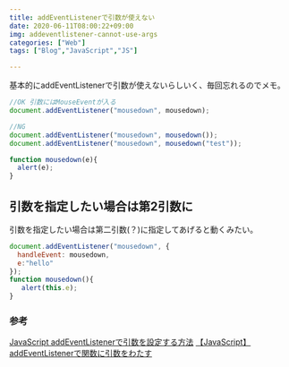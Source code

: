 ```yaml
---
title: addEventListenerで引数が使えない
date: 2020-06-11T08:00:22+09:00
img: addeventlistener-cannot-use-args
categories: ["Web"]
tags: ["Blog","JavaScript","JS"]

---
```


基本的にaddEventListenerで引数が使えないらしいく、毎回忘れるのでメモ。

```js
//OK 引数にはMouseEventが入る
document.addEventListener("mousedown", mousedown);

//NG
document.addEventListener("mousedown", mousedown());
document.addEventListener("mousedown", mousedown("test"));

function mousedown(e){
  alert(e);
}
```

## 引数を指定したい場合は第2引数に

引数を指定したい場合は第二引数(？)に指定してあげると動くみたい。

```js
document.addEventListener("mousedown", {
  handleEvent: mousedown,
  e:"hello"
});
function mousedown(){
   alert(this.e);
}
```

### 参考

[JavaScript addEventListenerで引数を設定する方法](https://zukucode.com/2017/05/javascript-addeventlistener-parameter.html)
[【JavaScript】addEventListenerで関数に引数をわたす](https://note.com/yamanoborer/n/n2e4cc40328b7)